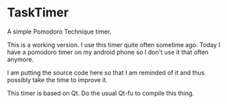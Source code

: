 # TaskTimer
A simple Pomodoro Technique timer.

This is a working version. I use this timer quite often
sometime ago. Today I have a pomodoro timer on my android
phone so I don't use it that often anymore.

I am putting the source code here so that I am reminded of it and
thus possibly take the time to improve it.

This timer is based on Qt. Do the usual Qt-fu to compile
this thing.
